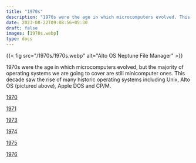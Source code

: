 ```yaml
---
title: "1970s"
description: "1970s were the age in which microcomputers evolved. This decade saw the rise of many historic operating systems including Unix, Alto OS, Apple DOS and CP/M."
date: 2023-08-22T09:08:56+05:30
draft: false
images: [1970s.webp]
type: docs
---
```


{{< fig src="/1970s/1970s.webp" alt="Alto OS Neptune File Manager" >}}

1970s were the age in which microcomputers evolved, but the majority of operating systems we are going to cover are still minicomputer ones. This decade saw the rise of many historic operating systems including Unix, Alto OS (pictured above), Apple DOS and CP/M.

<section class="section section-sm">
  <div class="container">
    <div class="row justify-content-center text-center">
      <div class="col-lg-5">
        <p><a class="btn btn-primary btn-lg px-4 mb-1" href="1970/" role="button">1970</a></p>
      </div>
      <div class="col-lg-5">
        <p><a class="btn btn-primary btn-lg px-4 mb-1" href="1971/" role="button">1971</a></p>
      </div>
      <div class="col-lg-5">
        <p><a class="btn btn-primary btn-lg px-4 mb-1" href="1973/" role="button">1973</a></p>
      </div>
      <div class="col-lg-5">
        <p><a class="btn btn-primary btn-lg px-4 mb-1" href="1974/" role="button">1974</a></p>
      </div>
      <div class="col-lg-5">
        <p><a class="btn btn-primary btn-lg px-4 mb-1" href="1975/" role="button">1975</a></p>
      </div>
      <div class="col-lg-5">
        <p><a class="btn btn-primary btn-lg px-4 mb-1" href="1976/" role="button">1976</a></p>
      </div>
    </div>
  </div>
</section>
